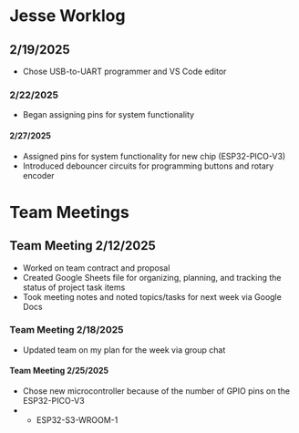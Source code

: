 # Jesse Worklog
## 2/19/2025
- Chose USB-to-UART programmer and VS Code editor
### 2/22/2025
- Began assigning pins for system functionality
#### 2/27/2025
- Assigned pins for system functionality for new chip (ESP32-PICO-V3)
- Introduced debouncer circuits for programming buttons and rotary encoder

# Team Meetings
## Team Meeting 2/12/2025
- Worked on team contract and proposal
- Created Google Sheets file for organizing, planning, and tracking the status of project task items
- Took meeting notes and noted topics/tasks for next week via Google Docs
### Team Meeting 2/18/2025
- Updated team on my plan for the week via group chat
#### Team Meeting 2/25/2025
- Chose new microcontroller because of the number of GPIO pins on the ESP32-PICO-V3
- - ESP32-S3-WROOM-1
